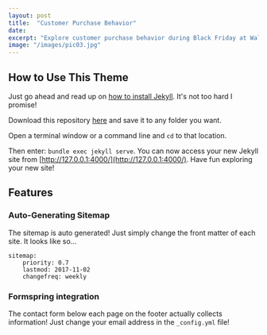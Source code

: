 ```yaml
---
layout: post
title:  "Customer Purchase Behavior"
date:   
excerpt: "Explore customer purchase behavior during Black Friday at Walmart Inc., focusing on demographic factors such as gender, age, city category, and occupation. Understanding these patterns is crucial for identifying key trends and differences in spending habits among various customer segments. By analyzing the data, the study seeks to uncover insights that can guide targeted marketing strategies and enhance overall business performance. The findings will provide a detailed examination of how different groups of customers engage with the brand, highlighting areas for potential growth and optimization."
image: "/images/pic03.jpg"
---
```


## How to Use This Theme
Just go ahead and read up on [how to install Jekyll](https://jekyllrb.com/). It's not too hard I promise!

Download this repository [here](https://github.com/iwiedenm/jekyll-theme-massively) and save it to any folder you want.

Open a terminal window or a command line and ```cd``` to that location.

Then enter: ```bundle exec jekyll serve```. You can now access your new Jekyll site from [http://127.0.0.1:4000/](http://127.0.0.1:4000/). Have fun exploring your new site!

## Features
### Auto-Generating Sitemap
The sitemap is auto generated! Just simply change the front matter of each site. It looks like so...
```
sitemap:
    priority: 0.7
    lastmod: 2017-11-02
    changefreq: weekly
```
### Formspring integration
The contact form below each page on the footer actually collects information! Just change your email address in the ```_config.yml``` file!

